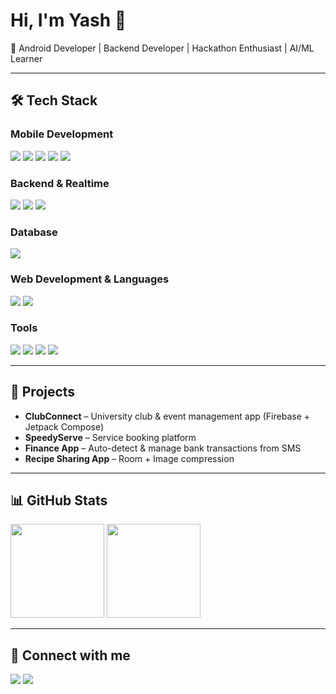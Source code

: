 # Hi, I'm Yash 👋  

🚀 Android Developer | Backend Developer | Hackathon Enthusiast | AI/ML Learner  

---

## 🛠️ Tech Stack

### **Mobile Development**
<p>
  <img src="https://img.shields.io/badge/Kotlin-7F52FF?style=for-the-badge&logo=kotlin&logoColor=white" />
  <img src="https://img.shields.io/badge/Jetpack%20Compose-4285F4?style=for-the-badge&logo=android&logoColor=white" />
  <img src="https://img.shields.io/badge/Android%20Studio-3DDC84?style=for-the-badge&logo=androidstudio&logoColor=white" />
  <img src="https://img.shields.io/badge/Hilt-4285F4?style=for-the-badge&logo=android&logoColor=white" />
  <img src="https://img.shields.io/badge/Room-3DDC84?style=for-the-badge&logo=android&logoColor=white" />
</p>

### **Backend & Realtime**
<p>
  <img src="https://img.shields.io/badge/Node.js-43853D?style=for-the-badge&logo=node.js&logoColor=white" />
  <img src="https://img.shields.io/badge/WebSocket-010101?style=for-the-badge&logo=socket.io&logoColor=white" />
  <img src="https://img.shields.io/badge/Express.js-000000?style=for-the-badge&logo=express&logoColor=white" />
</p>

### **Database**
<p>
  <img src="https://img.shields.io/badge/MongoDB-4EA94B?style=for-the-badge&logo=mongodb&logoColor=white" />
</p>

### **Web Development & Languages**
<p>
  <img src="https://img.shields.io/badge/JavaScript-F7DF1E?style=for-the-badge&logo=javascript&logoColor=black" />
  <img src="https://img.shields.io/badge/C++-00599C?style=for-the-badge&logo=c%2B%2B&logoColor=white" />
</p>

### **Tools**
<p>
  <img src="https://img.shields.io/badge/Git-F05032?style=for-the-badge&logo=git&logoColor=white" />
  <img src="https://img.shields.io/badge/GitHub-181717?style=for-the-badge&logo=github&logoColor=white" />
  <img src="https://img.shields.io/badge/Postman-FF6C37?style=for-the-badge&logo=postman&logoColor=white" />
  <img src="https://img.shields.io/badge/Linux-FCC624?style=for-the-badge&logo=linux&logoColor=black" />
</p>

---

## 🌟 Projects
- **ClubConnect** – University club & event management app (Firebase + Jetpack Compose)
- **SpeedyServe** – Service booking platform  
- **Finance App** – Auto-detect & manage bank transactions from SMS  
- **Recipe Sharing App** – Room + Image compression  

---

## 📊 GitHub Stats  
<p>
  <img src="https://github-readme-stats.vercel.app/api?username=Yashk907&show_icons=true&theme=tokyonight" height="150"/>
  <img src="https://github-readme-stats.vercel.app/api/top-langs/?username=Yashk907&layout=compact&theme=tokyonight" height="150"/>
</p>

---

## 🤝 Connect with me  
<p>
  <a href="https://www.linkedin.com/in/yash-karande-849b55290/"><img src="https://img.shields.io/badge/LinkedIn-blue?style=for-the-badge&logo=linkedin" /></a>
  <a href="mailto:yashkarande907@gmail.com"><img src="https://img.shields.io/badge/Gmail-red?style=for-the-badge&logo=gmail&logoColor=white" /></a>
</p>
